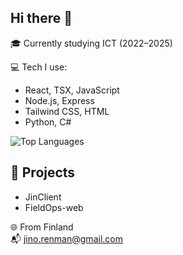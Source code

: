 ## Hi there 👋
🎓 Currently studying ICT (2022–2025)  

💻 Tech I use:
- React, TSX, JavaScript
- Node.js, Express
- Tailwind CSS, HTML
- Python, C#

![Top Languages](https://github-readme-stats.vercel.app/api/top-langs/?username=jinbs11&layout=compact&theme=tokyonight)

## 🚀 Projects
- JinClient
- FieldOps-web

🌐 From Finland  
📬 jino.renman@gmail.com  
